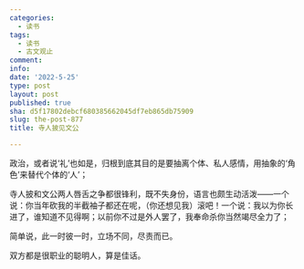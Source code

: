 ```yaml
---
categories:
  - 读书
tags:
  - 读书
  - 古文观止
comment: 
info: 
date: '2022-5-25'
type: post
layout: post
published: true
sha: d5f17802debcf680385662045df7eb865db75909
slug: the-post-877
title: 寺人披见文公

---
```

政治，或者说‘礼’也如是，归根到底其目的是要抽离个体、私人感情，用抽象的‘角色’来替代个体的‘人’；

寺人披和文公两人唇舌之争都很锋利，既不失身份，语言也颇生动活泼——一个说：你当年砍我的半截袖子都还在呢，（你还想见我）滚吧！一个说：我以为你长进了，谁知道不见得啊；以前你不过是外人罢了，我奉命杀你当然竭尽全力了；

简单说，此一时彼一时，立场不同，尽责而已。

双方都是很职业的聪明人，算是佳话。